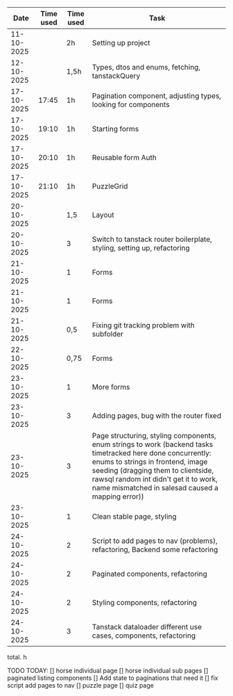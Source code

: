 
| Date       |Time used  | Time used  |Task               |
|------------|------------|------------|----------------------------------|
|11-10-2025 | | 2h | Setting up project
|12-10-2025 | | 1,5h | Types, dtos and enums, fetching, tanstackQuery
|17-10-2025 | 17:45 | 1h | Pagination component, adjusting types, looking for components
|17-10-2025 | 19:10 | 1h | Starting forms
|17-10-2025 | 20:10 | 1h | Reusable form Auth
|17-10-2025 | 21:10 | 1h | PuzzleGrid
|20-10-2025 | | 1,5 | Layout
|20-10-2025 | | 3 | Switch to tanstack router boilerplate, styling, setting up, refactoring
|21-10-2025 | | 1 | Forms
|21-10-2025 | | 1 | Forms
|21-10-2025 | | 0,5 | Fixing git tracking problem with subfolder
|22-10-2025 | | 0,75 | Forms
|23-10-2025 | | 1 | More forms
|23-10-2025 | | 3 | Adding pages, bug with the router fixed
|23-10-2025 | | 3 | Page structuring, styling components, enum strings to work (backend tasks timetracked here done concurrently: enums to strings in frontend, image seeding (dragging them to clientside, rawsql random int didn't get it to work, name mismatched in salesad caused a mapping error))
|23-10-2025 | | 1 | Clean stable page, styling
|24-10-2025 | | 2 | Script to add pages to nav (problems), refactoring, Backend some refactoring
|24-10-2025 | | 2 | Paginated components, refactoring
|24-10-2025 | | 2 | Styling components, refactoring
|24-10-2025 | | 3 | Tanstack dataloader different use cases, components, refactoring

total. h

TODO TODAY:
[] horse individual page
[] horse individual sub pages
[] paginated listing components
[] Add state to paginations that need it
[] fix script add pages to nav
[] puzzle page 
[] quiz page